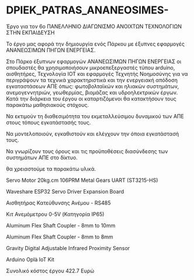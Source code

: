 # DPIEK_PATRAS_ANANEOSIMES-

Έργο για τον 6ο ΠΑΝΕΛΛΗΝΙΟ ΔΙΑΓΩΝΙΣΜΟ ΑΝΟΙΧΤΩΝ ΤΕΧΝΟΛΟΓΙΩΝ ΣΤΗΝ ΕΚΠΑΙΔΕΥΣΗ

To έργο μας αφορά την δημιουργία ενός  Πάρκου με έξυπνες εφαρμογές ΑΝΑΝΕΩΣΙΜΩΝ ΠΗΓΩΝ ΕΝΕΡΓΕΙΑΣ.

Στο Πάρκο έξυπνων εφαρμογών ΑΝΑΝΕΩΣΙΜΩΝ ΠΗΓΩΝ ΕΝΕΡΓΕΙΑΣ οι σπουδαστές θα χρησιμοποιήσουν μικροεπεξεργαστές τύπου 
arduino, αισθητήρες, Τεχνολογία ΙΟΤ και εφαρμογές Τεχνητής Νοημοσύνης για να περιγράψουν τα τεχνικά χαρακτηριστικά και την ενεργειακή απόδοση εγκαταστάσεων ΑΠΕ
 όπως: φωτοβολταϊκών και ηλιακών συστημάτων, ανεμογεννητριών, γεωθερμίας,
 βιομάζας και υδροηλεκτρικών έργων.
 Κατά την διάρκεια του έργου οι καταρτιζόμενοι θα κατακτήσουν τους παρακάτω μαθησιακούς στόχους.

Να εκτιμούν τη διαθεσιμότητα του εκμεταλλεύσιμου δυναμικού των ΑΠΕ στους τόπους εγκατάστασής τους.

Να μοντελοποιούν, εγκαθιστούν και ελέγχουν την όποια εγκατάστασή τους.

Να γνωρίζουν τους όρους και τις προϋποθέσεις διασύνδεσης των συστημάτων ΑΠΕ στο δίκτυο.

θα χρειαστούμε τα παρακάτω υλικά.

Servo Motor 20kg.cm 106PRM Metal Gears UART (ST3215-HS)

Waveshare ESP32 Servo Driver Expansion Board

Αισθητήρας Κατεύθυνσης Ανέμου - RS485

Κιτ Ανεμόμετρου 0-5V (Κατηγορία IP65)

Aluminum Flex Shaft Coupler - 8mm to 10mm

Aluminum Flex Shaft Coupler - 8mm to 8mm

Gravity Digital Adjustable Infrared Proximity Sensor

Arduino Oplà IoT Kit

Συνολικό κόστος έργου 422.7 Ευρώ



